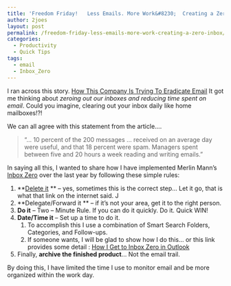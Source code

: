 ```yaml
---
title: 'Freedom Friday!   Less Emails. More Work&#8230;  Creating a Zero Inbox.'
author: 2joes
layout: post
permalink: /freedom-friday-less-emails-more-work-creating-a-zero-inbox/
categories:
  - Productivity
  - Quick Tips
tags:
  - email
  - Inbox_Zero
---
```

I ran across this story. [How This Company Is Trying To Eradicate Email][1] It got me thinking about *zeroing out our inboxes and reducing time spent on email*. Could you imagine, clearing out your inbox daily like home mailboxes!?!

We can all agree with this statement from the article….

> “… 10 percent of the 200 messages … received on an average day were useful, and that 18 percent were spam. Managers spent between five and 20 hours a week reading and writing emails.”

<!--more-->

In saying all this, I wanted to share how I have implemented Merlin Mann’s [Inbox Zero][2] over the last year by following these simple rules:

  1. **[Delete it][3] ** – yes, sometimes this is the correct step… Let it go, that is what that link on the internet said. J
  2. **Delegate/Forward it ** – if it’s not your area, get it to the right person.
  3. **Do it** – Two – Minute Rule. If you can do it quickly. Do it. Quick WIN!
  4. **Date/Time it** – Set up a time to do it. 
      1. To accomplish this I use a combination of Smart Search Folders, Categories, and Follow-ups.
      2. If someone wants, I will be glad to show how I do this… or this link provides some detail : [How I Get to Inbox Zero in Outlook][4]
  5. Finally, **archive the finished product**… Not the email trail.

By doing this, I have limited the time I use to monitor email and be more organized within the work day.

&nbsp;

&nbsp;

 [1]: http://www.forbes.com/sites/jacobmorgan/2014/09/29/how-this-company-is-trying-to-eradicate-email/
 [2]: http://www.43folders.com/izero
 [3]: http://www.43folders.com/2006/03/14/delete/
 [4]: http://josephephillips.com/wp-admin/How%20I%20Get%20to%20Inbox%20Zero%20in%20Outlook